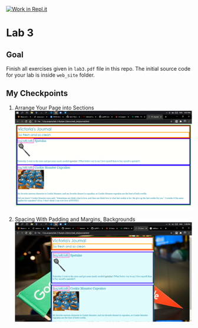 [![Work in Repl.it](https://classroom.github.com/assets/work-in-replit-14baed9a392b3a25080506f3b7b6d57f295ec2978f6f33ec97e36a161684cbe9.svg)](https://classroom.github.com/online_ide?assignment_repo_id=4229409&assignment_repo_type=AssignmentRepo)
# Lab 3

## Goal
Finish all exercises given in `lab3.pdf` file in this repo. The initial source code for your lab is inside `web_site` folder.

## My Checkpoints
1. Arrange Your Page into Sections
<br><img src="img/1.png" width=600>

2. Spacing With Padding and Margins, Backgrounds
<br><img src="img/2.png" width=600>